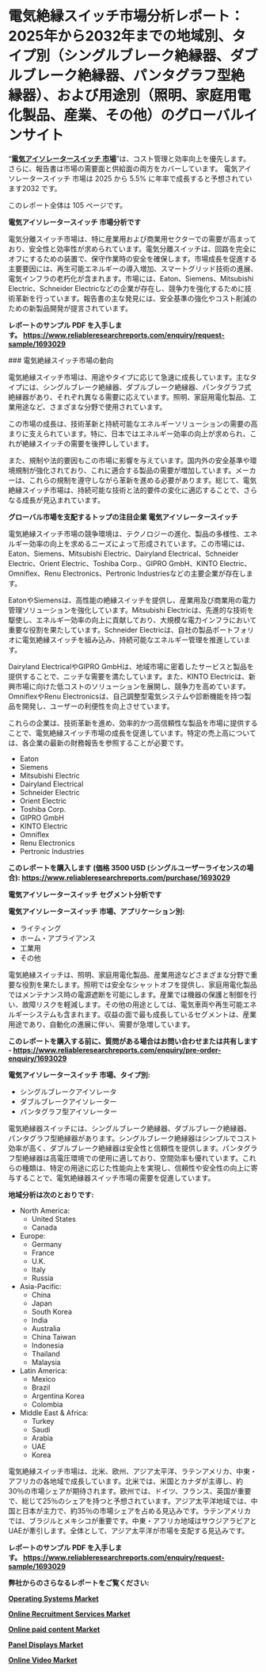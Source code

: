 <p><h1>電気絶縁スイッチ市場分析レポート：2025年から2032年までの地域別、タイプ別（シングルブレーク絶縁器、ダブルブレーク絶縁器、パンタグラフ型絶縁器）、および用途別（照明、家庭用電化製品、産業、その他）のグローバルインサイト</h1></p><p>&ldquo;<strong><a href="https://www.reliableresearchreports.com/electrical-isolator-switches-r1693029?utm_campaign=110&utm_medium=9&utm_source=Github&utm_content=ia&utm_term=06032025&utm_id=electrical-isolator-switches">電気アイソレータースイッチ 市場</a></strong>&rdquo;は、コスト管理と効率向上を優先します。 さらに、報告書は市場の需要面と供給面の両方をカバーしています。 電気アイソレータースイッチ 市場は 2025 から 5.5% に年率で成長すると予想されています2032 です。</p>
<p>このレポート全体は 105 ページです。</p>
<p><strong>電気アイソレータースイッチ 市場分析です</strong></p>
<p><p>電気分離スイッチ市場は、特に産業用および商業用セクターでの需要が高まっており、安全性と効率性が求められています。電気分離スイッチは、回路を完全にオフにするための装置で、保守作業時の安全を確保します。市場成長を促進する主要要因には、再生可能エネルギーの導入増加、スマートグリッド技術の進展、電気インフラの老朽化が含まれます。市場には、Eaton、Siemens、Mitsubishi Electric、Schneider Electricなどの企業が存在し、競争力を強化するために技術革新を行っています。報告書の主な発見には、安全基準の強化やコスト削減のための新製品開発が提言されています。</p></p>
<p><strong>レポートのサンプル PDF を入手します。&nbsp;<a href="https://www.reliableresearchreports.com/enquiry/request-sample/1693029?utm_campaign=110&utm_medium=9&utm_source=Github&utm_content=ia&utm_term=06032025&utm_id=electrical-isolator-switches">https://www.reliableresearchreports.com/enquiry/request-sample/1693029</a></strong></p>
<p><p>### 電気絶縁スイッチ市場の動向</p><p>電気絶縁スイッチ市場は、用途やタイプに応じて急速に成長しています。主なタイプには、シングルブレーク絶縁器、ダブルブレーク絶縁器、パンタグラフ式絶縁器があり、それぞれ異なる需要に応えています。照明、家庭用電化製品、工業用途など、さまざまな分野で使用されています。</p><p>この市場の成長は、技術革新と持続可能なエネルギーソリューションの需要の高まりに支えられています。特に、日本ではエネルギー効率の向上が求められ、これが絶縁スイッチの需要を後押ししています。</p><p>また、規制や法的要因もこの市場に影響を与えています。国内外の安全基準や環境規制が強化されており、これに適合する製品の需要が増加しています。メーカーは、これらの規制を遵守しながら革新を進める必要があります。総じて、電気絶縁スイッチ市場は、持続可能な技術と法的要件の変化に適応することで、さらなる成長が見込まれています。</p></p>
<p><strong>グローバル市場を支配するトップの注目企業 電気アイソレータースイッチ</strong></p>
<p><p>電気絶縁スイッチ市場の競争環境は、テクノロジーの進化、製品の多様性、エネルギー効率の向上を求めるニーズによって形成されています。この市場には、Eaton、Siemens、Mitsubishi Electric、Dairyland Electrical、Schneider Electric、Orient Electric、Toshiba Corp.、GIPRO GmbH、KINTO Electric、Omniflex、Renu Electronics、Pertronic Industriesなどの主要企業が存在します。</p><p>EatonやSiemensは、高性能の絶縁スイッチを提供し、産業用及び商業用の電力管理ソリューションを強化しています。Mitsubishi Electricは、先進的な技術を駆使し、エネルギー効率の向上に貢献しており、大規模な電力インフラにおいて重要な役割を果たしています。Schneider Electricは、自社の製品ポートフォリオに電気絶縁スイッチを組み込み、持続可能なエネルギー管理を推進しています。</p><p>Dairyland ElectricalやGIPRO GmbHは、地域市場に密着したサービスと製品を提供することで、ニッチな需要を満たしています。また、KINTO Electricは、新興市場に向けた低コストのソリューションを展開し、競争力を高めています。OmniflexやRenu Electronicsは、自己調整型電気システムや診断機能を持つ製品を開発し、ユーザーの利便性を向上させています。</p><p>これらの企業は、技術革新を進め、効率的かつ高信頼性な製品を市場に提供することで、電気絶縁スイッチ市場の成長を促進しています。特定の売上高については、各企業の最新の財務報告を参照することが必要です。</p></p>
<p><ul><li>Eaton</li><li>Siemens</li><li>Mitsubishi Electric</li><li>Dairyland Electrical</li><li>Schneider Electric</li><li>Orient Electric</li><li>Toshiba Corp.</li><li>GIPRO GmbH</li><li>KINTO Electric</li><li>Omniflex</li><li>Renu Electronics</li><li>Pertronic Industries</li></ul></p>
<p><strong>このレポートを購入します (価格 3500 USD (シングルユーザーライセンスの場合):&nbsp;<a href="https://www.reliableresearchreports.com/purchase/1693029?utm_campaign=110&utm_medium=9&utm_source=Github&utm_content=ia&utm_term=06032025&utm_id=electrical-isolator-switches">https://www.reliableresearchreports.com/purchase/1693029</a></strong></p>
<p><strong>電気アイソレータースイッチ セグメント分析です</strong></p>
<p><strong>電気アイソレータースイッチ 市場、アプリケーション別:</strong></p>
<p><ul><li>ライティング</li><li>ホーム・アプライアンス</li><li>工業用</li><li>その他</li></ul></p>
<p><p>電気絶縁スイッチは、照明、家庭用電化製品、産業用途などさまざまな分野で重要な役割を果たします。照明では安全なシャットオフを提供し、家庭用電化製品ではメンテナンス時の電源遮断を可能にします。産業では機器の保護と制御を行い、故障リスクを軽減します。その他の用途としては、電気車両や再生可能エネルギーシステムも含まれます。収益の面で最も成長しているセグメントは、産業用途であり、自動化の進展に伴い、需要が急増しています。</p></p>
<p><strong>このレポートを購入する前に、質問がある場合はお問い合わせまたは共有します - <a href="https://www.reliableresearchreports.com/enquiry/pre-order-enquiry/1693029?utm_campaign=110&utm_medium=9&utm_source=Github&utm_content=ia&utm_term=06032025&utm_id=electrical-isolator-switches">https://www.reliableresearchreports.com/enquiry/pre-order-enquiry/1693029</a></strong></p>
<p><strong>電気アイソレータースイッチ 市場、タイプ別:</strong></p>
<p><ul><li>シングルブレークアイソレータ</li><li>ダブルブレークアイソレーター</li><li>パンタグラフ型アイソレーター</li></ul></p>
<p><p>電気絶縁器スイッチには、シングルブレーク絶縁器、ダブルブレーク絶縁器、パンタグラフ型絶縁器があります。シングルブレーク絶縁器はシンプルでコスト効率が高く、ダブルブレーク絶縁器は安全性と信頼性を提供します。パンタグラフ型絶縁器は高電圧環境での使用に適しており、空間効率も優れています。これらの種類は、特定の用途に応じた性能向上を実現し、信頼性や安全性の向上に寄与することで、電気絶縁器スイッチ市場の需要を促進しています。</p></p>
<p><strong>地域分析は次のとおりです:</strong></p>
<p><ul>
    <li>
        North America:
        <ul>
            <li>United States</li>
            <li>Canada</li>
        </ul>
    </li>
    <li>
        Europe:
        <ul>
            <li>Germany</li>
            <li>France</li>
            <li>U.K.</li>
            <li>Italy</li>
            <li>Russia</li>
        </ul>
    </li>
    <li>
        Asia-Pacific:
        <ul>
            <li>China</li>
            <li>Japan</li>
            <li>South Korea</li>
            <li>India</li>
            <li>Australia</li>
            <li>China Taiwan</li>
            <li>Indonesia</li>
            <li>Thailand</li>
            <li>Malaysia</li>
        </ul>
    </li>
    <li>
        Latin America:
        <ul>
            <li>Mexico</li>
            <li>Brazil</li>
            <li>Argentina Korea</li>
            <li>Colombia</li>
        </ul>
    </li>
    <li>
        Middle East & Africa:
        <ul>
            <li>Turkey</li>
            <li>Saudi</li>
            <li>Arabia</li>
            <li>UAE</li>
            <li>Korea</li>
        </ul>
    </li>
    </ul></p>
<p><p>電気絶縁スイッチ市場は、北米、欧州、アジア太平洋、ラテンアメリカ、中東・アフリカの各地域で成長しています。北米では、米国とカナダが主導し、約30％の市場シェアが期待されます。欧州では、ドイツ、フランス、英国が重要で、総じて25％のシェアを持つと予想されています。アジア太平洋地域では、中国と日本が主力で、約35％の市場シェアを占める見込みです。ラテンアメリカでは、ブラジルとメキシコが重要です。中東・アフリカ地域はサウジアラビアとUAEが牽引します。全体として、アジア太平洋が市場を支配する見込みです。</p></p>
<p><strong>レポートのサンプル PDF を入手します。&nbsp;<a href="https://www.reliableresearchreports.com/enquiry/request-sample/1693029?utm_campaign=110&utm_medium=9&utm_source=Github&utm_content=ia&utm_term=06032025&utm_id=electrical-isolator-switches">https://www.reliableresearchreports.com/enquiry/request-sample/1693029</a></strong></p>
<p><strong></strong></p>
<p><strong></strong></p>
<p><strong></strong></p>
<p><strong></strong></p>
<p><strong>弊社からのさらなるレポートをご覧ください:</strong></p>
<p><strong><p><a href="https://github.com/giardafshaxb/Market-Research-Report-List-1/blob/main/operating-systems-market.md?utm_campaign=110&utm_medium=9&utm_source=Github&utm_content=ia&utm_term=06032025&utm_id=electrical-isolator-switches">Operating Systems Market</a></p><p><a href="https://github.com/haimamuirev8/Market-Research-Report-List-1/blob/main/online-recruitment-services-market.md?utm_campaign=110&utm_medium=9&utm_source=Github&utm_content=ia&utm_term=06032025&utm_id=electrical-isolator-switches">Online Recruitment Services Market</a></p><p><a href="https://github.com/daemluari/Market-Research-Report-List-1/blob/main/online-paid-content-market.md?utm_campaign=110&utm_medium=9&utm_source=Github&utm_content=ia&utm_term=06032025&utm_id=electrical-isolator-switches">Online paid content Market</a></p><p><a href="https://github.com/iquiseeboli/Market-Research-Report-List-1/blob/main/panel-displays-market.md?utm_campaign=110&utm_medium=9&utm_source=Github&utm_content=ia&utm_term=06032025&utm_id=electrical-isolator-switches">Panel Displays Market</a></p><p><a href="https://github.com/naulasulakr0/Market-Research-Report-List-1/blob/main/online-video-market.md?utm_campaign=110&utm_medium=9&utm_source=Github&utm_content=ia&utm_term=06032025&utm_id=electrical-isolator-switches">Online Video Market</a></p></strong></p>